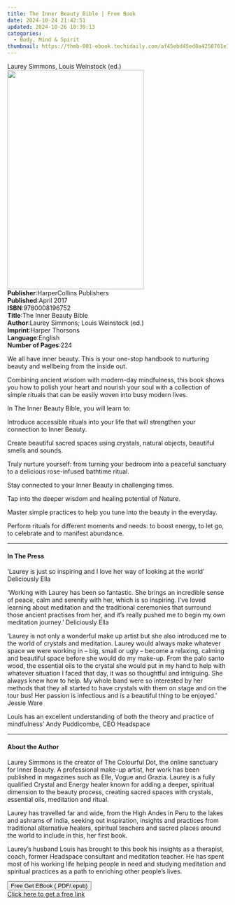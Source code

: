 ```yaml
---
title: The Inner Beauty Bible | Free Book
date: 2024-10-24 21:42:51
updated: 2024-10-26 10:39:13
categories:
  - Body, Mind & Spirit
thumbnail: https://thmb-001-ebook.techidaily.com/af45ebd45ed8a4258761e179398844173c1e9a29588baa8af7e27c552135d711.jpg
---
```

<main id="book-container">
  <div class="flex flex-col">
    <div class="book-brief flex-1 py-6 px-4 sm:p-6 md:py-10 md:px-8">
      <!-- brief-->
      <div class="book-brief-main">Laurey Simmons, Louis Weinstock (ed.)</div>
    </div>
    <div
      class="book-meta-info flex-1 grid gap-4 col-start-1 col-end-3 row-start-1 sm:mb-6 sm:grid-cols-4 lg:gap-6 lg:col-start-2 lg:row-end-6 lg:row-span-6 lg:mb-0"
    >
      <div
        class="book-meta-info-left place-content-center mt-4 p-4 text-sm leading-6 col-start-2 col-span-2 dark:text-slate-400"
      >
        <img
          class="w-full h-500 object-cover rounded-lg sm:h-255 sm:col-span-2 lg:col-span-full"
          src="https://img-001-ebook.techidaily.com/cdd8f4ccf9ff327dacb33dd218c38af1deb3ed4cc5a653cc6f9fdb4285e9b206.jpg"
          alt=""
          width="312"
          height="500"
        />
      </div>
      <div
        class="book-meta-info-right mt-2 col-start-1 row-start-2 col-span-3 self-center"
      >
        <!-- meta data  -->
        <div class="flex flex-col px-4 md:px-8">
          <div class="flex-1">
            <strong>Publisher</strong>:<span class="px-2"
              >HarperCollins Publishers</span
            >
          </div>
          <div class="flex-1">
            <strong>Published</strong>:<span class="px-2">April 2017</span>
          </div>
          <div class="flex-1">
            <strong>ISBN</strong>:<span class="px-2">9780008196752</span>
          </div>
          <div class="flex-1">
            <strong>Title</strong>:<span class="px-2"
              >The Inner Beauty Bible</span
            >
          </div>
          <div class="flex-1">
            <strong>Author</strong>:<span class="px-2"
              >Laurey Simmons; Louis Weinstock (ed.)</span
            >
          </div>
          <div class="flex-1">
            <strong>Imprint</strong>:<span class="px-2">Harper Thorsons</span>
          </div>
          <div class="flex-1">
            <strong>Language</strong>:<span class="px-2">English</span>
          </div>
          <div class="flex-1">
            <strong>Number of Pages</strong>:<span class="px-2">224</span>
          </div>
        </div>
      </div>
    </div>
    <div class="book-description flex-1 py-6 px-4 sm:p-6 md:py-10 md:px-8">
      <div class="book-description-main">
        <div accordion-content="" id="description">
          <p>
            We all have inner beauty. This is your one-stop handbook to
            nurturing beauty and wellbeing from the inside out.
          </p>
          <p>
            Combining ancient wisdom with modern-day mindfulness, this book
            shows you how to polish your heart and nourish your soul with a
            collection of simple rituals that can be easily woven into busy
            modern lives.
          </p>
          <p>In The Inner Beauty Bible, you will learn to:</p>
          <p>
            Introduce accessible rituals into your life that will strengthen
            your connection to Inner Beauty.
          </p>
          <p>
            Create beautiful sacred spaces using crystals, natural objects,
            beautiful smells and sounds.
          </p>
          <p>
            Truly nurture yourself: from turning your bedroom into a peaceful
            sanctuary to a delicious rose-infused bathtime ritual.
          </p>
          <p>Stay connected to your Inner Beauty in challenging times.</p>
          <p>Tap into the deeper wisdom and healing potential of Nature.</p>
          <p>
            Master simple practices to help you tune into the beauty in the
            everyday.
          </p>
          <p>
            Perform rituals for different moments and needs: to boost energy, to
            let go, to celebrate and to manifest abundance.
          </p>
        </div>
        <div class="accordion-fader"></div>
      </div>
    </div>
    <div class="book-excerpts flex-1 py-6 px-4 sm:p-6 md:py-10 md:px-8">
      <!-- excerpts-->
      <div class="book-excerpts-main">
        <hr />
        <h4 class="placeholder placeholder-heading">
          <span>In The Press</span>
        </h4>
        <p></p>
        <p>
          ‘Laurey is just so inspiring and I love her way of looking at the
          world’ Deliciously Ella
        </p>
        <p>
          ‘Working with Laurey has been so fantastic. She brings an incredible
          sense of peace, calm and serenity with her, which is so inspiring.
          I’ve loved learning about meditation and the traditional ceremonies
          that surround those ancient practises from her, and it’s really pushed
          me to begin my own meditation journey.’ Deliciously Ella
        </p>
        <p>
          ‘Laurey is not only a wonderful make up artist but she also introduced
          me to the world of crystals and meditation. Laurey would always make
          whatever space we were working in – big, small or ugly – become a
          relaxing, calming and beautiful space before she would do my make-up.
          From the palo santo wood, the essential oils to the crystal she would
          put in my hand to help with whatever situation I faced that day, it
          was so thoughtful and intriguing. She always knew how to help. My
          whole band were so interested by her methods that they all started to
          have crystals with them on stage and on the tour bus! Her passion is
          infectious and is a beautiful thing to be enjoyed.’ Jessie Ware
        </p>
        <p>
          Louis has an excellent understanding of both the theory and practice
          of mindfulness’ Andy Puddicombe, CEO Headspace
        </p>
        <p></p>
      </div>
    </div>
    <div class="book-about-author flex-1 py-6 px-4 sm:p-6 md:py-10 md:px-8">
      <!-- about author-->
      <div class="book-main-author-main">
        <hr />
        <h4 class="placeholder placeholder-heading">
          <span>About the Author</span>
        </h4>
        <p></p>
        <p>
          Laurey Simmons is the creator of The Colourful Dot, the online
          sanctuary for Inner Beauty. A professional make-up artist, her work
          has been published in magazines such as Elle, Vogue and Grazia. Laurey
          is a fully qualified Crystal and Energy healer known for adding a
          deeper, spiritual dimension to the beauty process, creating sacred
          spaces with crystals, essential oils, meditation and ritual.
        </p>
        <p>
          Laurey has travelled far and wide, from the High Andes in Peru to the
          lakes and ashrams of India, seeking out inspiration, insights and
          practices from traditional alternative healers, spiritual teachers and
          sacred places around the world to include in this, her first book.
        </p>
        <p>
          Laurey’s husband Louis has brought to this book his insights as a
          therapist, coach, former Headspace consultant and meditation teacher.
          He has spent most of his working life helping people in need and
          studying meditation and spiritual practices as a path to enriching
          other people’s lives.
        </p>
        <p></p>
      </div>
    </div>
    <div class="book-free-get flex-1 py-6 px-4 sm:p-6 md:py-10 md:px-8">
      <button
        id="btn-free-get"
        class="bg-blue-500 hover:bg-blue-700 text-white font-bold py-2 px-4 rounded"
      >
        Free Get EBook (.PDF/.epub)
      </button>
      <div id="countdown-display" class="px-2 text-lg mt-2"></div>
      <a
        id="free-link"
        class="hidden bg-blue-500 hover:bg-blue-700 text-white font-bold py-2 px-4 rounded"
        href="https://www.ebooks.com/en-us/book/95615340/the-inner-beauty-bible/laurey-simmons/"
        target="_blank"
        >Click here to get a free link</a
      >
    </div>
    <script>
      let countdownTime = 0;
      let countdownInterval = null;
      document
        .getElementById('btn-free-get')
        .addEventListener('click', startCountdown);
      function startCountdown() {
        countdownTime = new Date().getTime() + 60000 * 3;
        countdownInterval = setInterval(updateCountdown, 1000);
        document.getElementById('btn-free-get').disabled = true;
        document
          .getElementById('btn-free-get')
          .classList.add('bg-gray-500', 'cursor-not-allowed');
      }
      function updateCountdown() {
        let currentTime = new Date().getTime();
        let timeLeft = countdownTime - currentTime;
        let secondsLeft = Math.floor(timeLeft / 1000);
        document.getElementById('countdown-display').innerHTML =
          `Remaining time: ${secondsLeft} seconds.`;
        if (secondsLeft <= 0) {
          clearInterval(countdownInterval);
          document.getElementById('btn-free-get').classList.add('hidden');
          document.getElementById('free-link').classList.remove('hidden');
          document.getElementById('countdown-display').innerHTML = '';
        }
      }
    </script>
  </div>
</main>
